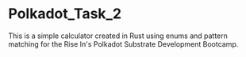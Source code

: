 # Polkadot_Task_2
This is a simple calculator created in Rust using enums and pattern matching for the Rise In's Polkadot Substrate Development Bootcamp.
